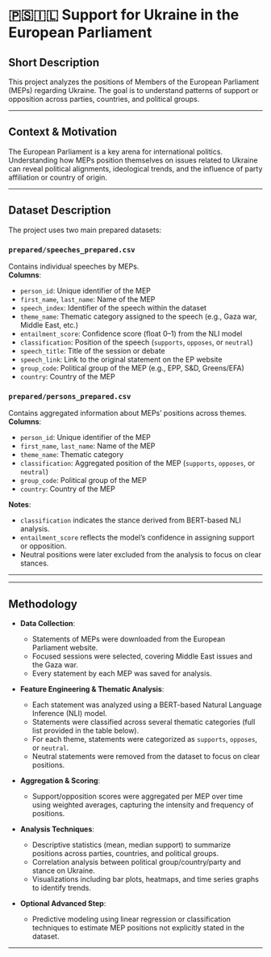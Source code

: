 # 🇵🇸🇮🇱 Support for Ukraine in the European Parliament

## Short Description
This project analyzes the positions of Members of the European Parliament (MEPs) regarding Ukraine. The goal is to understand patterns of support or opposition across parties, countries, and political groups.

---

## Context & Motivation
The European Parliament is a key arena for international politics. Understanding how MEPs position themselves on issues related to Ukraine can reveal political alignments, ideological trends, and the influence of party affiliation or country of origin.

---

## Dataset Description

The project uses two main prepared datasets:

### `prepared/speeches_prepared.csv`
Contains individual speeches by MEPs.  
**Columns**:  
- `person_id`: Unique identifier of the MEP  
- `first_name`, `last_name`: Name of the MEP  
- `speech_index`: Identifier of the speech within the dataset  
- `theme_name`: Thematic category assigned to the speech (e.g., Gaza war, Middle East, etc.)  
- `entailment_score`: Confidence score (float 0–1) from the NLI model  
- `classification`: Position of the speech (`supports`, `opposes`, or `neutral`)  
- `speech_title`: Title of the session or debate  
- `speech_link`: Link to the original statement on the EP website  
- `group_code`: Political group of the MEP (e.g., EPP, S&D, Greens/EFA)  
- `country`: Country of the MEP  

### `prepared/persons_prepared.csv`
Contains aggregated information about MEPs’ positions across themes.  
**Columns**:  
- `person_id`: Unique identifier of the MEP  
- `first_name`, `last_name`: Name of the MEP  
- `theme_name`: Thematic category  
- `classification`: Aggregated position of the MEP (`supports`, `opposes`, or `neutral`)  
- `group_code`: Political group of the MEP  
- `country`: Country of the MEP  

**Notes**:  
- `classification` indicates the stance derived from BERT-based NLI analysis.  
- `entailment_score` reflects the model’s confidence in assigning support or opposition.  
- Neutral positions were later excluded from the analysis to focus on clear stances.

---

---

## Methodology

- **Data Collection**:  
  - Statements of MEPs were downloaded from the European Parliament website.  
  - Focused sessions were selected, covering Middle East issues and the Gaza war.  
  - Every statement by each MEP was saved for analysis.

- **Feature Engineering & Thematic Analysis**:  
  - Each statement was analyzed using a BERT-based Natural Language Inference (NLI) model.  
  - Statements were classified across several thematic categories (full list provided in the table below).  
  - For each theme, statements were categorized as `supports`, `opposes`, or `neutral`.  
  - Neutral statements were removed from the dataset to focus on clear positions.

- **Aggregation & Scoring**:  
  - Support/opposition scores were aggregated per MEP over time using weighted averages, capturing the intensity and frequency of positions.  

- **Analysis Techniques**:  
  - Descriptive statistics (mean, median support) to summarize positions across parties, countries, and political groups.  
  - Correlation analysis between political group/country/party and stance on Ukraine.  
  - Visualizations including bar plots, heatmaps, and time series graphs to identify trends.  

- **Optional Advanced Step**:  
  - Predictive modeling using linear regression or classification techniques to estimate MEP positions not explicitly stated in the dataset.

---
